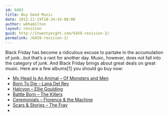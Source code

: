 ```yaml
---
id: 6462
title: Buy Good Music
date: 2012-11-19T10:34:43-08:00
author: wbhamilton
layout: revision
guid: http://1twentyeight.com/6459-revision-3/
permalink: /6459-revision-3/
---
```

Black Friday has become a ridiculous excuse to partake in the accumulation of junk&#8230;but that&#8217;s a rant for another day. Music, however, does not fall into the category of _junk_. And Black Friday brings about great deals on great music. Here are a few albums[1] you should go buy now:

  * [My Head Is An Animal &#8211; Of Monsters and Men](http://www.amazon.com/gp/product/B007MU85D0/ref=as_li_ss_tl?ie=UTF8&camp=1789&creative=390957&creativeASIN=B007MU85D0&linkCode=as2&tag=1twentyeight-20)<img style="border: none !important; margin: 0px !important;" src="http://www.assoc-amazon.com/e/ir?t=1twentyeight-20&l=as2&o=1&a=B007MU85D0" alt="" width="1" height="1" border="0" />
  * [Born To Die &#8211; Lana Del Rey](http://www.amazon.com/gp/product/B006ZDS7CE/ref=as_li_ss_tl?ie=UTF8&camp=1789&creative=390957&creativeASIN=B006ZDS7CE&linkCode=as2&tag=1twentyeight-20)<img src="http://www.assoc-amazon.com/e/ir?t=1twentyeight-20&#038;l=as2&#038;o=1&#038;a=B006ZDS7CE" width="1" height="1" border="0" alt="" style="border:none !important; margin:0px !important;" /> 
  * [Halcyon &#8211; Ellie Goulding](http://www.amazon.com/gp/product/B009IQ0TGM/ref=as_li_ss_tl?ie=UTF8&camp=1789&creative=390957&creativeASIN=B009IQ0TGM&linkCode=as2&tag=1twentyeight-20)<img src="http://www.assoc-amazon.com/e/ir?t=1twentyeight-20&#038;l=as2&#038;o=1&#038;a=B009IQ0TGM" width="1" height="1" border="0" alt="" style="border:none !important; margin:0px !important;" /> 
  * [Battle Born &#8211; The Killers](http://www.amazon.com/gp/product/B00973DDN2/ref=as_li_ss_tl?ie=UTF8&camp=1789&creative=390957&creativeASIN=B00973DDN2&linkCode=as2&tag=1twentyeight-20)<img src="http://www.assoc-amazon.com/e/ir?t=1twentyeight-20&#038;l=as2&#038;o=1&#038;a=B00973DDN2" width="1" height="1" border="0" alt="" style="border:none !important; margin:0px !important;" /> 
  * [Ceremonials &#8211; Florence & the Machine](http://www.amazon.com/gp/product/B005RAO0GS/ref=as_li_ss_tl?ie=UTF8&camp=1789&creative=390957&creativeASIN=B005RAO0GS&linkCode=as2&tag=1twentyeight-20)<img src="http://www.assoc-amazon.com/e/ir?t=1twentyeight-20&#038;l=as2&#038;o=1&#038;a=B005RAO0GS" width="1" height="1" border="0" alt="" style="border:none !important; margin:0px !important;" /> 
  * [Scars & Stories &#8211; The Fray](http://www.amazon.com/gp/product/B0071FBARY/ref=as_li_ss_tl?ie=UTF8&camp=1789&creative=390957&creativeASIN=B0071FBARY&linkCode=as2&tag=1twentyeight-20)<img src="http://www.assoc-amazon.com/e/ir?t=1twentyeight-20&#038;l=as2&#038;o=1&#038;a=B0071FBARY" width="1" height="1" border="0" alt="" style="border:none !important; margin:0px !important;" /> 
  * </ul>